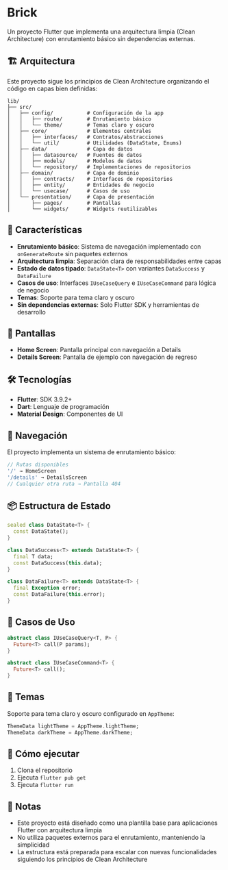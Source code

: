 # Brick

Un proyecto Flutter que implementa una arquitectura limpia (Clean Architecture) con enrutamiento básico sin dependencias externas.

## 🏗️ Arquitectura

Este proyecto sigue los principios de Clean Architecture organizando el código en capas bien definidas:

```
lib/
├── src/
│   ├── config/           # Configuración de la app
│   │   ├── route/        # Enrutamiento básico
│   │   └── theme/        # Temas claro y oscuro
│   ├── core/             # Elementos centrales
│   │   ├── interfaces/   # Contratos/abstracciones
│   │   └── util/         # Utilidades (DataState, Enums)
│   ├── data/             # Capa de datos
│   │   ├── datasource/   # Fuentes de datos
│   │   ├── models/       # Modelos de datos
│   │   └── repository/   # Implementaciones de repositorios
│   ├── domain/           # Capa de dominio
│   │   ├── contracts/    # Interfaces de repositorios
│   │   ├── entity/       # Entidades de negocio
│   │   └── usecase/      # Casos de uso
│   └── presentation/     # Capa de presentación
│       ├── pages/        # Pantallas
│       └── widgets/      # Widgets reutilizables
```

## 🚀 Características

- **Enrutamiento básico**: Sistema de navegación implementado con `onGenerateRoute` sin paquetes externos
- **Arquitectura limpia**: Separación clara de responsabilidades entre capas
- **Estado de datos tipado**: `DataState<T>` con variantes `DataSuccess` y `DataFailure`
- **Casos de uso**: Interfaces `IUseCaseQuery` e `IUseCaseCommand` para lógica de negocio
- **Temas**: Soporte para tema claro y oscuro
- **Sin dependencias externas**: Solo Flutter SDK y herramientas de desarrollo

## 📱 Pantallas

- **Home Screen**: Pantalla principal con navegación a Details
- **Details Screen**: Pantalla de ejemplo con navegación de regreso

## 🛠️ Tecnologías

- **Flutter**: SDK 3.9.2+
- **Dart**: Lenguaje de programación
- **Material Design**: Componentes de UI

## 🚦 Navegación

El proyecto implementa un sistema de enrutamiento básico:

```dart
// Rutas disponibles
'/' → HomeScreen
'/details' → DetailsScreen
// Cualquier otra ruta → Pantalla 404
```

## 📦 Estructura de Estado

```dart
sealed class DataState<T> {
  const DataState();
}

class DataSuccess<T> extends DataState<T> {
  final T data;
  const DataSuccess(this.data);
}

class DataFailure<T> extends DataState<T> {
  final Exception error;
  const DataFailure(this.error);
}
```

## 🎯 Casos de Uso

```dart
abstract class IUseCaseQuery<T, P> {
  Future<T> call(P params);
}

abstract class IUseCaseCommand<T> {
  Future<T> call();
}
```

## 🎨 Temas

Soporte para tema claro y oscuro configurado en `AppTheme`:

```dart
ThemeData lightTheme = AppTheme.lightTheme;
ThemeData darkTheme = AppTheme.darkTheme;
```

## 🚀 Cómo ejecutar

1. Clona el repositorio
2. Ejecuta `flutter pub get`
3. Ejecuta `flutter run`

## 📝 Notas

- Este proyecto está diseñado como una plantilla base para aplicaciones Flutter con arquitectura limpia
- No utiliza paquetes externos para el enrutamiento, manteniendo la simplicidad
- La estructura está preparada para escalar con nuevas funcionalidades siguiendo los principios de Clean Architecture
